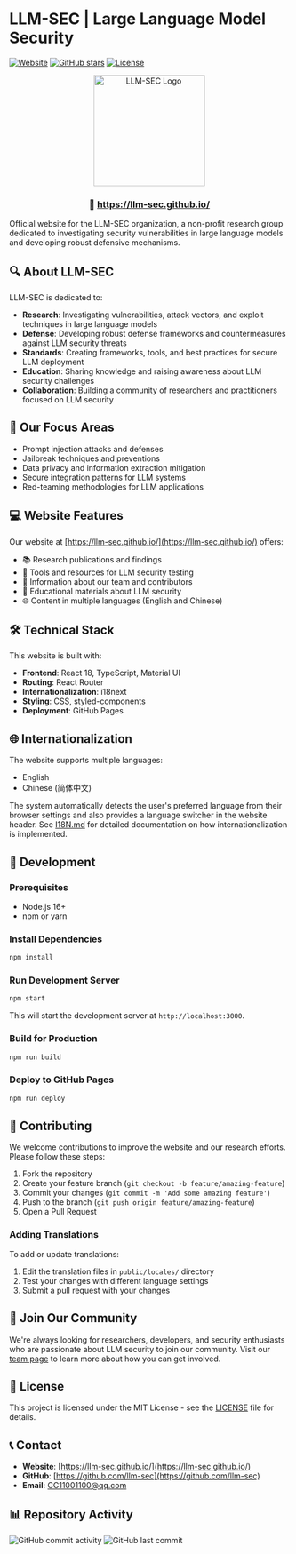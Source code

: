 # LLM-SEC | Large Language Model Security

[![Website](https://img.shields.io/badge/Website-llm--sec.github.io-blue)](https://llm-sec.github.io/)
[![GitHub stars](https://img.shields.io/github/stars/llm-sec/llm-sec.github.io?style=social)](https://github.com/llm-sec/llm-sec.github.io)
[![License](https://img.shields.io/github/license/llm-sec/llm-sec.github.io)](LICENSE)

<div align="center">
  <a href="https://llm-sec.github.io/">
    <img src="public/logo512.png" alt="LLM-SEC Logo" width="200">
  </a>
  <br>
  <h3>🔗 <a href="https://llm-sec.github.io/">https://llm-sec.github.io/</a></h3>
</div>

Official website for the LLM-SEC organization, a non-profit research group dedicated to investigating security vulnerabilities in large language models and developing robust defensive mechanisms.

## 🔍 About LLM-SEC

LLM-SEC is dedicated to:

- **Research**: Investigating vulnerabilities, attack vectors, and exploit techniques in large language models
- **Defense**: Developing robust defense frameworks and countermeasures against LLM security threats
- **Standards**: Creating frameworks, tools, and best practices for secure LLM deployment
- **Education**: Sharing knowledge and raising awareness about LLM security challenges
- **Collaboration**: Building a community of researchers and practitioners focused on LLM security

## 🔐 Our Focus Areas

- Prompt injection attacks and defenses
- Jailbreak techniques and preventions
- Data privacy and information extraction mitigation
- Secure integration patterns for LLM systems
- Red-teaming methodologies for LLM applications

## 💻 Website Features

Our website at [https://llm-sec.github.io/](https://llm-sec.github.io/) offers:

- 📚 Research publications and findings
- 🧰 Tools and resources for LLM security testing
- 👥 Information about our team and contributors
- 📖 Educational materials about LLM security
- 🌐 Content in multiple languages (English and Chinese)

## 🛠️ Technical Stack

This website is built with:

- **Frontend**: React 18, TypeScript, Material UI
- **Routing**: React Router
- **Internationalization**: i18next
- **Styling**: CSS, styled-components
- **Deployment**: GitHub Pages

## 🌐 Internationalization

The website supports multiple languages:

- English
- Chinese (简体中文)

The system automatically detects the user's preferred language from their browser settings and also provides a language switcher in the website header. See [I18N.md](I18N.md) for detailed documentation on how internationalization is implemented.

## 🚀 Development

### Prerequisites

- Node.js 16+ 
- npm or yarn

### Install Dependencies

```bash
npm install
```

### Run Development Server

```bash
npm start
```

This will start the development server at `http://localhost:3000`.

### Build for Production

```bash
npm run build
```

### Deploy to GitHub Pages

```bash
npm run deploy
```

## 📝 Contributing

We welcome contributions to improve the website and our research efforts. Please follow these steps:

1. Fork the repository
2. Create your feature branch (`git checkout -b feature/amazing-feature`)
3. Commit your changes (`git commit -m 'Add some amazing feature'`)
4. Push to the branch (`git push origin feature/amazing-feature`)
5. Open a Pull Request

### Adding Translations

To add or update translations:

1. Edit the translation files in `public/locales/` directory
2. Test your changes with different language settings
3. Submit a pull request with your changes

## 📢 Join Our Community

We're always looking for researchers, developers, and security enthusiasts who are passionate about LLM security to join our community. Visit our [team page](https://llm-sec.github.io/team) to learn more about how you can get involved.

## 📜 License

This project is licensed under the MIT License - see the [LICENSE](LICENSE) file for details.

## 📞 Contact

- **Website**: [https://llm-sec.github.io/](https://llm-sec.github.io/)
- **GitHub**: [https://github.com/llm-sec](https://github.com/llm-sec)
- **Email**: CC11001100@qq.com

## 📊 Repository Activity

![GitHub commit activity](https://img.shields.io/github/commit-activity/m/llm-sec/llm-sec.github.io)
![GitHub last commit](https://img.shields.io/github/last-commit/llm-sec/llm-sec.github.io) 